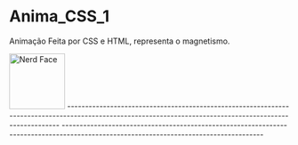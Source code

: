 # Anima_CSS_1
Animação Feita por CSS e HTML, representa o magnetismo.
<div align="center"></div>
<img src="https://raw.githubusercontent.com/Tarikul-Islam-Anik/Animated-Fluent-Emojis/master/Emojis/Smilies/Nerd%20Face.png" alt="Nerd Face" width="100" height="100" />
</div>
----------------------------------------------------------------------------------------------------------------------------------------------------------
--------------------------------------------------------------------------------------------------------------------------------------
